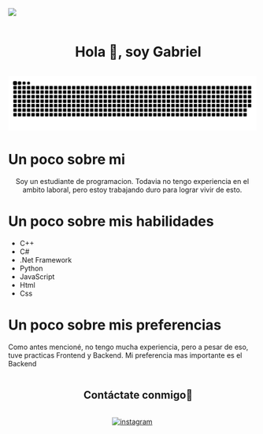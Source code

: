 

<img src="https://user-images.githubusercontent.com/73097560/115834477-dbab4500-a447-11eb-908a-139a6edaec5c.gif">


<div id="user-content-toc">
  <ul align="center">
    <summary><h1 style="display: inline-block">Hola 👋, soy Gabriel</h1></summary>
  </ul>
</div>

<div align="center">
  <img  src="https://github.com/1999AZZAR/1999AZZAR/blob/readme/resources/img/grid-snake.svg"
       alt="snake" /></a>
</div>

<div id="user-content-toc">
  <h1>Un poco sobre mi</h1>
  <p align="center">Soy un estudiante de programacion. Todavia no tengo experiencia en el ambito laboral, pero estoy trabajando duro para lograr vivir de esto.</p>
</div>

<div>
    <h1>Un poco sobre mis habilidades</h1>
    <ul>
        <li>C++</li>
        <li>C#</li>
        <li>.Net Framework</li>
        <li>Python</li>
        <li>JavaScript</li>
        <li>Html</li>
        <li>Css</li>
    </ul>
</div>

<div>
    <h1>Un poco sobre mis preferencias</h1>
    <p>Como antes mencioné, no tengo mucha experiencia, pero a pesar de eso, tuve practicas Frontend y Backend. Mi preferencia mas importante es el Backend </p>
</div>

<div id="user-content-toc">
  <ul align="center">
    <summary><h2 style="display: inline-block">Contáctate conmigo🤝</h2></summary>
  </ul>
</div>

<p align="center">
<a href="https://www.instagram.com/gaabi_26?igsh=dng2OGVpdzhjc3Zk" target="blank"><img align="center" src="https://user-images.githubusercontent.com/88904952/234981169-2dd1e58f-4b7e-468c-8213-034ba62156c3.png" alt="instagram" height="50" width="50" /></a>
</p>


